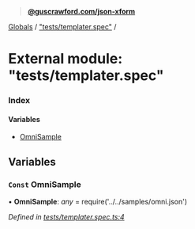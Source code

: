 > **[@guscrawford.com/json-xform](../README.md)**

[Globals](../globals.md) / ["tests/templater.spec"](_tests_templater_spec_.md) /

# External module: "tests/templater.spec"

### Index

#### Variables

* [OmniSample](_tests_templater_spec_.md#const-omnisample)

## Variables

### `Const` OmniSample

• **OmniSample**: *any* =  require('../../samples/omni.json')

*Defined in [tests/templater.spec.ts:4](https://github.com/guscrawford-com/json-xform/blob/5ed8c18/src/tests/templater.spec.ts#L4)*